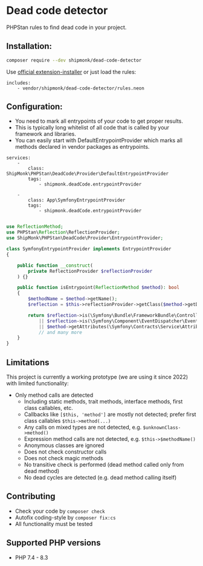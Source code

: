 # Dead code detector

PHPStan rules to find dead code in your project.

## Installation:

```sh
composer require --dev shipmonk/dead-code-detector
```

Use [official extension-installer](https://phpstan.org/user-guide/extension-library#installing-extensions) or just load the rules:

```neon
includes:
    - vendor/shipmonk/dead-code-detector/rules.neon
```


## Configuration:
- You need to mark all entrypoints of your code to get proper results.
- This is typically long whitelist of all code that is called by your framework and libraries.
- You can easily start with DefaultEntrypointProvider which marks all methods declared in vendor packages as entrypoints.

```neon
services:
    -
        class: ShipMonk\PHPStan\DeadCode\Provider\DefaultEntrypointProvider
        tags:
            - shipmonk.deadCode.entrypointProvider

    -
        class: App\SymfonyEntrypointProvider
        tags:
            - shipmonk.deadCode.entrypointProvider
```
```php

use ReflectionMethod;
use PHPStan\Reflection\ReflectionProvider;
use ShipMonk\PHPStan\DeadCode\Provider\EntrypointProvider;

class SymfonyEntrypointProvider implements EntrypointProvider
{

    public function __construct(
        private ReflectionProvider $reflectionProvider
    ) {}

    public function isEntrypoint(ReflectionMethod $method): bool
    {
        $methodName = $method->getName();
        $reflection = $this->reflectionProvider->getClass($method->getDeclaringClass()->getName());

        return $reflection->is(\Symfony\Bundle\FrameworkBundle\Controller\AbstractController::class)
            || $reflection->is(\Symfony\Component\EventDispatcher\EventSubscriberInterface::class)
            || $method->getAttributes(\Symfony\Contracts\Service\Attribute\Required::class) !== []
            // and many more
    }
}
```

## Limitations
This project is currently a working prototype (we are using it since 2022) with limited functionality:

- Only method calls are detected
  - Including static methods, trait methods, interface methods, first class callables, etc.
  - Callbacks like `[$this, 'method']` are mostly not detected; prefer first class callables `$this->method(...)`
  - Any calls on mixed types are not detected, e.g. `$unknownClass->method()`
  - Expression method calls are not detected, e.g. `$this->$methodName()`
  - Anonymous classes are ignored
  - Does not check constructor calls
  - Does not check magic methods
  - No transitive check is performed (dead method called only from dead method)
  - No dead cycles are detected (e.g. dead method calling itself)

## Contributing
- Check your code by `composer check`
- Autofix coding-style by `composer fix:cs`
- All functionality must be tested

## Supported PHP versions
- PHP 7.4 - 8.3
